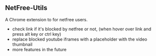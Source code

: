 ## NetFree-Utils

A Chrome extension to for netfree users.

- check link if it's blocked by netfree or not, (when hover over link and press alt key or ctrl key)
- replace blocked youtube iframes with a placeholder with the video thumbnail
- more features in the future


